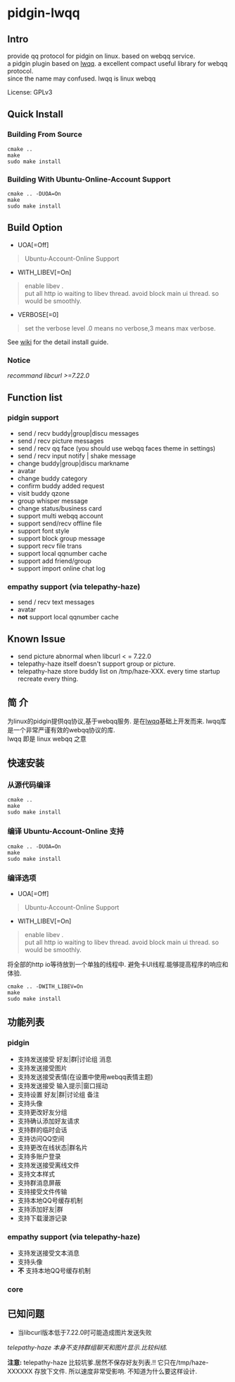 pidgin-lwqq
===========

Intro
-----
 provide qq protocol for pidgin on linux. based on webqq service.  
 a pidgin plugin based on [lwqq](https://github.com/mathslinux/lwqq).
 a excellent compact useful library for webqq protocol.   
 since the name may confused. lwqq is linux webqq

License: GPLv3


Quick Install
-------------

### Building From Source
    cmake .. 
    make
    sudo make install

### Building With Ubuntu-Online-Account Support
    cmake .. -DUOA=On
    make
    sudo make install

Build Option
------------

- UOA[=Off] 
> Ubuntu-Account-Online Support

- WITH_LIBEV[=On]
> enable libev .  
  put all http io waiting to libev thread.
  avoid block main ui thread. so would be smoothly.

- VERBOSE[=0]
> set the verbose level .0 means no verbose,3 means max verbose.

See [wiki](https://github.com/xiehuc/pidgin-lwqq/wiki) for the detail install guide.


### Notice

*recommand libcurl >=7.22.0*

Function list
-------------

### pidgin support

* send / recv buddy|group|discu messages
* send / recv picture messages
* send / recv qq face (you should use webqq faces theme in settings)
* send / recv input notify | shake message
* change buddy|group|discu markname
* avatar
* change buddy category
* confirm buddy added request
* visit buddy qzone
* group whisper message
* change status/business card
* support multi webqq account
* support send/recv offline file
* support font style
* support block group message
* support recv file trans
* support local qqnumber cache
* support add friend/group
* support import online chat log

### empathy support (via telepathy-haze)

* send / recv text messages
* avatar
* **not** support local qqnumber cache


Known Issue
-----------

* send picture abnormal when libcurl < = 7.22.0
* telepathy-haze itself doesn't support group or picture.
* telepathy-haze store buddy list on /tmp/haze-XXX.
  every time startup recreate every thing.

简  介
-----
为linux的pidgin提供qq协议,基于webqq服务.
是在[lwqq](https://github.com/mathslinux/lwqq)基础上开发而来.
lwqq库是一个非常严谨有效的webqq协议的库.  
lwqq 即是 linux webqq 之意

快速安装
--------

### 从源代码编译

    cmake ..
    make
    sudo make install

### 编译 Ubuntu-Account-Online 支持

    cmake .. -DUOA=On
    make
    sudo make install

### 编译选项
- UOA[=Off] 
> Ubuntu-Account-Online Support

- WITH_LIBEV[=On]
> enable libev .  
  put all http io waiting to libev thread.
  avoid block main ui thread. so would be smoothly.

将全部的http io等待放到一个单独的线程中.
避免卡UI线程.能够提高程序的响应和体验.

    cmake .. -DWITH_LIBEV=On
    make
    sudo make install

功能列表
--------


### pidgin

* 支持发送接受 好友|群|讨论组 消息
* 支持发送接受图片
* 支持发送接受表情(在设置中使用webqq表情主题)
* 支持发送接受 输入提示|窗口摇动
* 支持设置 好友|群|讨论组 备注
* 支持头像
* 支持更改好友分组
* 支持确认添加好友请求
* 支持群的临时会话
* 支持访问QQ空间
* 支持更改在线状态|群名片
* 支持多账户登录
* 支持发送接受离线文件
* 支持文本样式
* 支持群消息屏蔽
* 支持接受文件传输
* 支持本地QQ号缓存机制
* 支持添加好友|群
* 支持下载漫游记录

### empathy support (via telepathy-haze)

* 支持发送接受文本消息
* 支持头像
* **不** 支持本地QQ号缓存机制

### core


已知问题
--------

* 当libcurl版本低于7.22.0时可能造成图片发送失败

*telepathy-haze 本身不支持群组聊天和图片显示.比较纠结.*

**注意:**
telepathy-haze 比较坑爹.居然不保存好友列表.!!
它只在/tmp/haze-XXXXXX 存放下文件.
所以速度非常受影响.
不知道为什么要这样设计.



